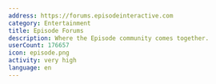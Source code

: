 ```yaml
---
address: https://forums.episodeinteractive.com
category: Entertainment
title: Episode Forums
description: Where the Episode community comes together.
userCount: 176657
icon: episode.png
activity: very high
language: en
---
```

